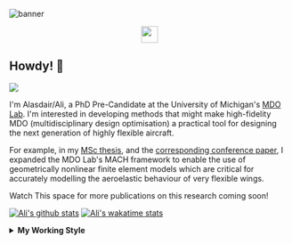<!--
# Welcome to Ali's github profile


-->

![banner](https://raw.githubusercontent.com/A-Gray-94/A-Gray-94/main/Images/GitHubProfileBanner.png)
<p align='center'>
<a href="https://www.linkedin.com/in/alasdaircgray/"><img height="30" src="https://github.com/WaylonWalker/WaylonWalker/blob/main/icon/linkedin.png?raw=true"></a>
</p>

## Howdy! 👋

![](https://komarev.com/ghpvc/?username=A-Gray-94&color=blue)

I'm Alasdair/Ali, a PhD Pre-Candidate at the University of Michigan's [MDO Lab](http://mdolab.engin.umich.edu).
I'm interested in developing methods that might make high-fidelity MDO (multidisciplinary design optimisation) a practical tool for designing the next generation of highly flexible aircraft.

For example, in my [MSc thesis](http://resolver.tudelft.nl/uuid:1a6b5001-d213-40d9-bc2c-5e831eda527d), and the [corresponding conference paper](https://www.researchgate.net/publication/348242101_Geometrically_Nonlinear_High-fidelity_Aerostructural_Optimization_for_Highly_Flexible_Wings), I expanded the MDO Lab's MACH framework to enable the use of geometrically nonlinear finite element models which are critical for accurately modelling the aeroelastic behaviour of very flexible wings.

Watch This space for more publications on this research coming soon!

<!--
**A-Gray-94/A-Gray-94** is a ✨ _special_ ✨ repository because its `README.md` (this file) appears on your GitHub profile.

Here are some ideas to get you started:

- 🔭 I’m currently working on ...
- 🌱 I’m currently learning ...
- 👯 I’m looking to collaborate on ...
- 🤔 I’m looking for help with ...
- 💬 Ask me about ...
- 📫 How to reach me: ...
- 😄 Pronouns: ...
- ⚡ Fun fact: ...
-->


[![Ali's github stats](https://github-readme-stats.vercel.app/api?username=A-Gray-94)](https://github.com/anuraghazra/github-readme-stats)
[![Ali's wakatime stats](https://github-readme-stats.vercel.app/api/wakatime?username=ACGray)](https://github.com/anuraghazra/github-readme-stats)


<details>
  <summary>
    <strong>My Working Style</strong>
  </summary>
  
  <!--START_SECTION:waka-->
![Lines of code](https://img.shields.io/badge/From%20Hello%20World%20I%27ve%20Written-4.3%20million%20lines%20of%20code-blue)

**I'm an Early 🐤** 

```text
🌞 Morning    39 commits     █████░░░░░░░░░░░░░░░░░░░░   20.42% 
🌆 Daytime    66 commits     ████████░░░░░░░░░░░░░░░░░   34.55% 
🌃 Evening    78 commits     ██████████░░░░░░░░░░░░░░░   40.84% 
🌙 Night      8 commits      █░░░░░░░░░░░░░░░░░░░░░░░░   4.19%

```
📅 **I'm Most Productive on Friday** 

```text
Monday       31 commits     ████░░░░░░░░░░░░░░░░░░░░░   16.23% 
Tuesday      21 commits     ██░░░░░░░░░░░░░░░░░░░░░░░   10.99% 
Wednesday    30 commits     ████░░░░░░░░░░░░░░░░░░░░░   15.71% 
Thursday     38 commits     █████░░░░░░░░░░░░░░░░░░░░   19.9% 
Friday       46 commits     ██████░░░░░░░░░░░░░░░░░░░   24.08% 
Saturday     12 commits     █░░░░░░░░░░░░░░░░░░░░░░░░   6.28% 
Sunday       13 commits     █░░░░░░░░░░░░░░░░░░░░░░░░   6.81%

```


📊 **This Week I Spent My Time On** 

```text
💬 Programming Languages: 
Python                   26 hrs 30 mins      █████████████░░░░░░░░░░░░   53.43% 
Other                    12 hrs 8 mins       ██████░░░░░░░░░░░░░░░░░░░   24.47% 
TeX                      8 hrs 10 mins       ████░░░░░░░░░░░░░░░░░░░░░   16.49% 
Bash                     1 hr 23 mins        ░░░░░░░░░░░░░░░░░░░░░░░░░   2.8% 
Markdown                 50 mins             ░░░░░░░░░░░░░░░░░░░░░░░░░   1.69%

🔥 Editors: 
VS Code                  43 hrs 6 mins       █████████████████████░░░░   86.88% 
Sublime Text             6 hrs 30 mins       ███░░░░░░░░░░░░░░░░░░░░░░   13.12%

🐱‍💻 Projects: 
ACGray-AE588Project      28 hrs 3 mins       ██████████████░░░░░░░░░░░   56.56% 
AE588-MDO                8 hrs 19 mins       ████░░░░░░░░░░░░░░░░░░░░░   16.79% 
Unknown Project          6 hrs 2 mins        ███░░░░░░░░░░░░░░░░░░░░░░   12.16% 
AE543-StructDynamics     3 hrs 1 min         █░░░░░░░░░░░░░░░░░░░░░░░░   6.09% 
AE510-FEM                2 hrs 23 mins       █░░░░░░░░░░░░░░░░░░░░░░░░   4.83%

💻 Operating System: 
Linux                    49 hrs 36 mins      █████████████████████████   100.0%

```

**I Mostly Code in Python** 

```text
Python                   8 repos             █████████████░░░░░░░░░░░░   53.33% 
TeX                      2 repos             ███░░░░░░░░░░░░░░░░░░░░░░   13.33% 
HTML                     1 repo              █░░░░░░░░░░░░░░░░░░░░░░░░   6.67% 
C++                      1 repo              █░░░░░░░░░░░░░░░░░░░░░░░░   6.67% 
MATLAB                   1 repo              █░░░░░░░░░░░░░░░░░░░░░░░░   6.67%

```


**Timeline**

![Chart not found](https://raw.githubusercontent.com/A-Gray-94/A-Gray-94/main/charts/bar_graph.png) 


<!--END_SECTION:waka-->
</details>
